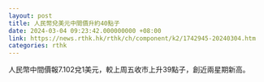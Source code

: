 ```yaml
---
layout: post
title: 人民幣兌美元中間價升約40點子
date: 2024-03-04 09:23:42.000000000 +08:00
link: https://news.rthk.hk/rthk/ch/component/k2/1742945-20240304.htm
categories: rthk
---
```


人民幣中間價報7.102兌1美元，較上周五收市上升39點子，創近兩星期新高。
